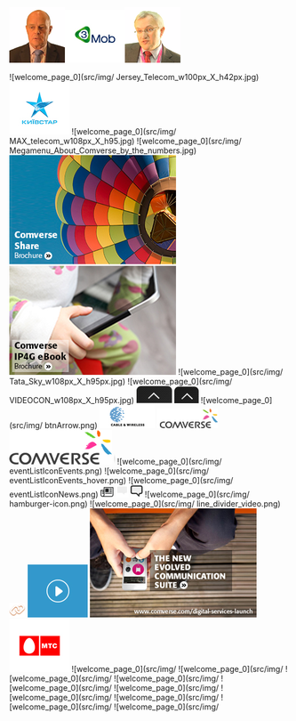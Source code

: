 ![welcome_page_0](src/img/CB-JP-face.png)![welcome_page_1](src/img/3mob_w108px_X_h95px.jpg)![welcome_page_2](src/img/JT-GM-face.png)

![welcome_page_0](src/img/ Jersey_Telecom_w100px_X_h42px.jpg)
![welcome_page_0](src/img/Kyivstarw_w108px_X_h95.jpg)
![welcome_page_0](src/img/ MAX_telecom_w108px_X_h95.jpg)
![welcome_page_0](src/img/ Megamenu_About_Comverse_by_the_numbers.jpg)
![welcome_page_0](src/img/Megamenu_News_and_media.jpg)
![welcome_page_0](src/img/Megamenu_Your_Needs_eBook.jpg)
![welcome_page_0](src/img/ Tata_Sky_w108px_X_h95px.jpg)
![welcome_page_0](src/img/ VIDEOCON_w108px_X_h95px.jpg)
![welcome_page_0](src/img/back_top.png)
![welcome_page_0](src/img/back_top_tab.png)
![welcome_page_0](src/img/ btnArrow.png)
![welcome_page_0](src/img/cable_wireless_w100px_X_h42px2.jpg)
![welcome_page_0](src/img/comverse-logo-medium.png)
![welcome_page_0](src/img/comverse-logo.png)
![welcome_page_0](src/img/divider.png)
![welcome_page_0](src/img/ eventListIconEvents.png)
![welcome_page_0](src/img/ eventListIconEvents_hover.png)
![welcome_page_0](src/img/ eventListIconNews.png)
![welcome_page_0](src/img/eventListIconNews_hover.png)
![welcome_page_0](src/img/eventListIconPress.png)
![welcome_page_0](src/img/eventListIconPress_hover.png)
![welcome_page_0](src/img/ hamburger-icon.png)
![welcome_page_0](src/img/ line_divider_video.png)
![welcome_page_0](src/img/link-icon-image.png)
![welcome_page_0](src/img/logos_generic_2nd_side_cut_02_w108px_x_h95px.jpg)
![welcome_page_0](src/img/megamenu_digital_lifestyle.jpg)
![welcome_page_0](src/img/mts_w108px_X_h95px.jpg)
![welcome_page_0](src/img/
![welcome_page_0](src/img/
![welcome_page_0](src/img/
![welcome_page_0](src/img/
![welcome_page_0](src/img/
![welcome_page_0](src/img/
![welcome_page_0](src/img/
![welcome_page_0](src/img/
![welcome_page_0](src/img/
![welcome_page_0](src/img/

